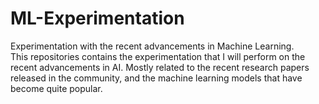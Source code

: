 # ML-Experimentation
Experimentation with the recent advancements in Machine Learning. <br>
This repositories contains the experimentation that I will perform on the recent advancements in AI. Mostly related to the recent research papers released in the community, and the machine learning models that have become quite popular.

